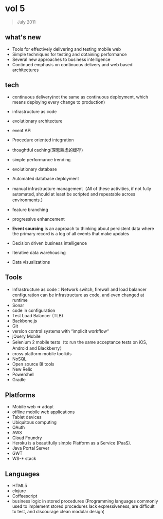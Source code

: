 # vol 5

> July 2011



## what's new

- Tools for effectively delivering and testing mobile web
- Simple techniques for testing and obtaining performance
- Several new approaches to business intelligence
- Continued emphasis on continuous delivery and web based architectures



## tech

- continuous delivery(not the same as continuous deployment, which means deploying every change to production)
- infrastructure as code
- evolutionary architecture
- event API
- Procedure oriented integration
- thoughtful caching(深思熟虑的缓存)
- simple performance trending
- evolutionary database
- Automated database deployment

- manual infrastructure management（All of these activities, if not fully automated, should at least be scripted and repeatable across environments.）
- feature branching
- progressive enhancement
- **Event sourcing** is an approach to thinking about persistent data where the primary record is a log of all events that make updates
- Decision driven business intelligence
- Iterative data warehousing
- Data visualizations



## Tools

- Infrastructure as code：Network switch, firewall and load balancer configuration can be infrastructure as code, and even changed at runtime
- Sonar
- code in configuration
- Test Load Balancer (TLB)
- Backbone.js
- Git
- version control systems with “implicit workflow“
- jQuery Mobile
- Selenium 2 mobile tests（to run the same acceptance tests on iOS, Android and Blackberry）
- cross platform mobile toolkits
- NoSQL
- Open source BI tools
- New Relic
- Powershell
- Gradle 



## Platforms

- Mobile web => adopt
- offline mobile web applications
- Tablet devices
- Ubiquitous computing
- OAuth
- AWS
- Cloud Foundry
- Heroku is a beautifully simple Platform as a Service (PaaS).
- Java Portal Server 
- GWT 
- WS-* stack



## Languages

- HTML5
- clojure
- Coffeescript
- business logic in stored procedures (Programming languages commonly used to implement stored procedures lack expressiveness, are difficult to test, and discourage clean modular design)